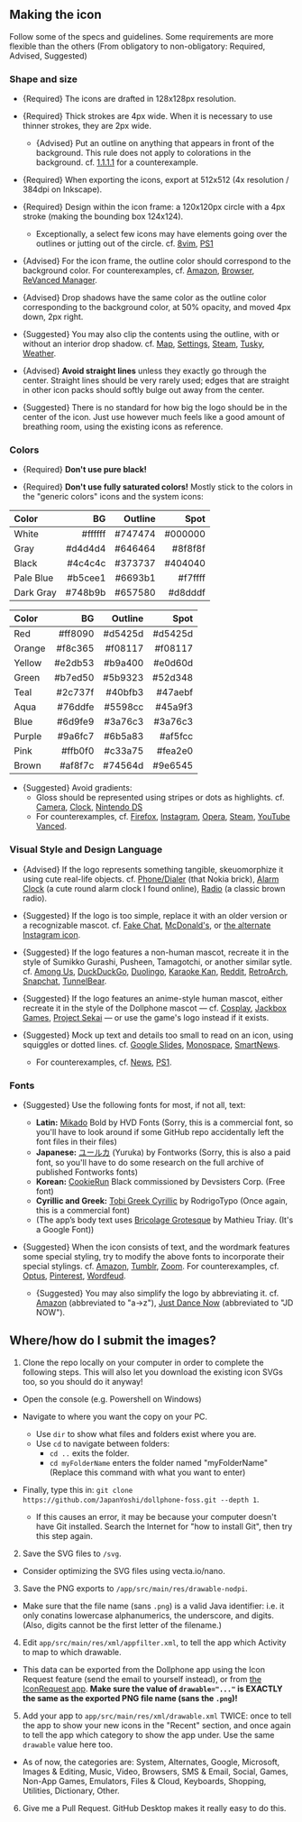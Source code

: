 
## Making the icon

Follow some of the specs and guidelines. Some requirements are more flexible than the others (From obligatory to non-obligatory: Required, Advised, Suggested)

### Shape and size

* {Required} The icons are drafted in 128x128px resolution.

* {Required} Thick strokes are 4px wide. When it is necessary to use thinner strokes, they are 2px wide.

    * {Advised} Put an outline on anything that appears in front of the background. This rule does not apply to colorations in the background. cf. [1.1.1.1](https://github.com/JapanYoshi/dollphone-foss/blob/main/app/src/main/res/drawable-nodpi/a__1111.png) for a counterexample.

* {Required} When exporting the icons, export at 512x512 (4x resolution / 384dpi on Inkscape).

* {Required} Design within the icon frame: a 120x120px circle with a 4px stroke (making the bounding box 124x124).
    * Exceptionally, a select few icons may have elements going over the outlines or jutting out of the circle. cf. [8vim](https://github.com/JapanYoshi/dollphone-foss/blob/main/app/src/main/res/drawable-nodpi/a__8vim.png), [PS1](https://github.com/JapanYoshi/dollphone-foss/blob/main/app/src/main/res/drawable-nodpi/psx.png)

* {Advised} For the icon frame, the outline color should correspond to the background color. For counterexamples, cf. [Amazon](https://github.com/JapanYoshi/dollphone-foss/blob/main/app/src/main/res/drawable-nodpi/amazon.png), [Browser](https://github.com/JapanYoshi/dollphone-foss/blob/main/app/src/main/res/drawable-nodpi/browser.png), [ReVanced Manager](https://github.com/JapanYoshi/dollphone-foss/blob/main/app/src/main/res/drawable-nodpi/revanced_manager.png).

* {Advised} Drop shadows have the same color as the outline color corresponding to the background color, at 50% opacity, and moved 4px down, 2px right.

* {Suggested} You may also clip the contents using the outline, with or without an interior drop shadow. cf. [Map](https://github.com/JapanYoshi/dollphone-foss/blob/main/app/src/main/res/drawable-nodpi/map.png), [Settings](https://github.com/JapanYoshi/dollphone-foss/blob/main/app/src/main/res/drawable-nodpi/settings.png), [Steam](https://github.com/JapanYoshi/dollphone-foss/blob/main/app/src/main/res/drawable-nodpi/steam.png), [Tusky](https://github.com/JapanYoshi/dollphone-foss/blob/main/app/src/main/res/drawable-nodpi/tusky.png), [Weather](https://github.com/JapanYoshi/dollphone-foss/blob/main/app/src/main/res/drawable-nodpi/weather.png).

* {Advised} **Avoid straight lines** unless they exactly go through the center. Straight lines should be very rarely used; edges that are straight in other icon packs should softly bulge out away from the center.

* {Suggested} There is no standard for how big the logo should be in the center of the icon. Just use however much feels like a good amount of breathing room, using the existing icons as reference.

### Colors

* {Required} **Don't use pure black!**

* {Required} **Don't use fully saturated colors!** Mostly stick to the colors in the "generic colors" icons and the system icons:

Color       |      BG | Outline |    Spot
:--------   | ------: | ------: | ------:
White       | #ffffff | #747474 | #000000
Gray        | #d4d4d4 | #646464 | #8f8f8f
Black       | #4c4c4c | #373737 | #404040
Pale Blue   | #b5cee1 | #6693b1 | #f7ffff
Dark Gray   | #748b9b | #657580 | #d8dddf

Color       |      BG | Outline |    Spot
:--------   | ------: | ------: | ------:
Red         | #ff8090 | #d5425d | #d5425d
Orange      | #f8c365 | #f08117 | #f08117
Yellow      | #e2db53 | #b9a400 | #e0d60d
Green       | #b7ed50 | #5b9323 | #52d348
Teal        | #2c737f | #40bfb3 | #47aebf
Aqua        | #76ddfe | #5598cc | #45a9f3
Blue        | #6d9fe9 | #3a76c3 | #3a76c3
Purple      | #9a6fc7 | #6b5a83 | #af5fcc
Pink        | #ffb0f0 | #c33a75 | #fea2e0
Brown       | #af8f7c | #74564d | #9e6545

* {Suggested} Avoid gradients:
    * Gloss should be represented using stripes or dots as highlights. cf. [Camera](https://github.com/JapanYoshi/dollphone-foss/blob/main/app/src/main/res/drawable-nodpi/camera.png), [Clock](https://github.com/JapanYoshi/dollphone-foss/blob/main/app/src/main/res/drawable-nodpi/clock.png), [Nintendo DS](https://github.com/JapanYoshi/dollphone-foss/blob/main/app/src/main/res/drawable-nodpi/nds.png)
    * For counterexamples, cf. [Firefox](https://github.com/JapanYoshi/dollphone-foss/blob/main/app/src/main/res/drawable-nodpi/firefox.png), [Instagram](https://github.com/JapanYoshi/dollphone-foss/blob/main/app/src/main/res/drawable-nodpi/instagram.png), [Opera](https://github.com/JapanYoshi/dollphone-foss/blob/main/app/src/main/res/drawable-nodpi/opera.png), [Steam](https://github.com/JapanYoshi/dollphone-foss/blob/main/app/src/main/res/drawable-nodpi/steam.png), [YouTube Vanced](https://github.com/JapanYoshi/dollphone-foss/blob/main/app/src/main/res/drawable-nodpi/youtube_vanced.png).

### Visual Style and Design Language

* {Advised} If the logo represents something tangible, skeuomorphize it using cute real-life objects. cf. [Phone/Dialer](https://github.com/JapanYoshi/dollphone-foss/blob/main/app/src/main/res/drawable-nodpi/phone.png) (that Nokia brick), [Alarm Clock](https://github.com/JapanYoshi/dollphone-foss/blob/main/app/src/main/res/drawable-nodpi/alarm_clock.png) (a cute round alarm clock I found online), [Radio](https://github.com/JapanYoshi/dollphone-foss/blob/main/app/src/main/res/drawable-nodpi/radio.png) (a classic brown radio).

* {Suggested} If the logo is too simple, replace it with an older version or a recognizable mascot. cf. [Fake Chat](https://github.com/JapanYoshi/dollphone-foss/blob/main/app/src/main/res/drawable-nodpi/fake_chat.png), [McDonald's](https://github.com/JapanYoshi/dollphone-foss/blob/main/app/src/main/res/drawable-nodpi/mcdonalds.png), or [the alternate Instagram icon](https://github.com/JapanYoshi/dollphone-foss/blob/main/app/src/main/res/drawable-nodpi/instagram_1.png).

* {Suggested} If the logo features a non-human mascot, recreate it in the style of Sumikko Gurashi, Pusheen, Tamagotchi, or another similar sytle. cf. [Among Us](https://github.com/JapanYoshi/dollphone-foss/blob/main/app/src/main/res/drawable-nodpi/among_us.png), [DuckDuckGo](https://github.com/JapanYoshi/dollphone-foss/blob/main/app/src/main/res/drawable-nodpi/duckduckgo.png), [Duolingo](https://github.com/JapanYoshi/dollphone-foss/blob/main/app/src/main/res/drawable-nodpi/duolingo.png), [Karaoke Kan](https://github.com/JapanYoshi/dollphone-foss/blob/main/app/src/main/res/drawable-nodpi/karaoke_kan.png), [Reddit](https://github.com/JapanYoshi/dollphone-foss/blob/main/app/src/main/res/drawable-nodpi/reddit.png), [RetroArch](https://github.com/JapanYoshi/dollphone-foss/blob/main/app/src/main/res/drawable-nodpi/retroarch.png), [Snapchat](https://github.com/JapanYoshi/dollphone-foss/blob/main/app/src/main/res/drawable-nodpi/snapchat.png), [TunnelBear](https://github.com/JapanYoshi/dollphone-foss/blob/main/app/src/main/res/drawable-nodpi/tunnelbear.png).

* {Suggested} If the logo features an anime-style human mascot, either recreate it in the style of the Dollphone mascot — cf. [Cosplay](https://github.com/JapanYoshi/dollphone-foss/blob/main/app/src/main/res/drawable-nodpi/cosplay.png), [Jackbox Games](https://github.com/JapanYoshi/dollphone-foss/blob/main/app/src/main/res/drawable-nodpi/jackbox.png), [Project Sekai](https://github.com/JapanYoshi/dollphone-foss/blob/main/app/src/main/res/drawable-nodpi/project_sekai.png) — or use the game's logo instead if it exists.

* {Suggested} Mock up text and details too small to read on an icon, using squiggles or dotted lines. cf. [Google Slides](https://github.com/JapanYoshi/dollphone-foss/blob/main/app/src/main/res/drawable-nodpi/google_slides.png), [Monospace](https://github.com/JapanYoshi/dollphone-foss/blob/main/app/src/main/res/drawable-nodpi/monospace.png), [SmartNews](https://github.com/JapanYoshi/dollphone-foss/blob/main/app/src/main/res/drawable-nodpi/smartnews.png).
    * For counterexamples, cf. [News](https://github.com/JapanYoshi/dollphone-foss/blob/main/app/src/main/res/drawable-nodpi/news.png), [PS1](https://github.com/JapanYoshi/dollphone-foss/blob/main/app/src/main/res/drawable-nodpi/psx.png).

### Fonts

* {Suggested} Use the following fonts for most, if not all, text:

    * **Latin:** [Mikado](https://www.hvdfonts.com/fonts/mikado) Bold by HVD Fonts (Sorry, this is a commercial font, so you'll have to look around if some GitHub repo accidentally left the font files in their files)
    * **Japanese:** [ユールカ](https://fontworks.co.jp/fontsearch/yurukastd-ub/) (Yuruka) by Fontworks (Sorry, this is also a paid font, so you'll have to do some research on the full archive of published Fontworks fonts)
    * **Korean:** [CookieRun](https://www.cookierunfont.com) Black commissioned by Devsisters Corp. (Free font)
    * **Cyrillic and Greek:** [Tobi Greek Cyrillic](https://www.myfonts.com/collections/tobi-greek-cyrillic-font-rodrigotypo) by RodrigoTypo (Once again, this is a commercial font)
    * \(The app’s body text uses [Bricolage Grotesque](https://ateliertriay.github.io/bricolage/) by Mathieu Triay. (It's a Google Font)\)

* {Suggested} When the icon consists of text, and the wordmark features some special styling, try to modify the above fonts to incorporate their special stylings. cf. [Amazon](https://github.com/JapanYoshi/dollphone-foss/blob/main/app/src/main/res/drawable-nodpi/amazon.png), [Tumblr](https://github.com/JapanYoshi/dollphone-foss/blob/main/app/src/main/res/drawable-nodpi/tumblr.png), [Zoom](https://github.com/JapanYoshi/dollphone-foss/blob/main/app/src/main/res/drawable-nodpi/zoom.png). For counterexamples, cf. [Optus](https://github.com/JapanYoshi/dollphone-foss/blob/main/app/src/main/res/drawable-nodpi/optus.png), [Pinterest](https://github.com/JapanYoshi/dollphone-foss/blob/main/app/src/main/res/drawable-nodpi/pinterest.png), [Wordfeud](https://github.com/JapanYoshi/dollphone-foss/blob/main/app/src/main/res/drawable-nodpi/wordfeud.png).

    * {Suggested} You may also simplify the logo by abbreviating it. cf. [Amazon](https://github.com/JapanYoshi/dollphone-foss/blob/main/app/src/main/res/drawable-nodpi/amazon.png) (abbreviated to "a→z"), [Just Dance Now](https://github.com/JapanYoshi/dollphone-foss/blob/main/app/src/main/res/drawable-nodpi/just_dance_now.png) (abbreviated to "JD NOW").

## Where/how do I submit the images?

1) Clone the repo locally on your computer in order to complete the following steps. This will also let you download the existing icon SVGs too, so you should do it anyway!

* Open the console (e.g. Powershell on Windows)

* Navigate to where you want the copy on your PC.
    * Use `dir` to show what files and folders exist where you are.
    * Use `cd` to navigate between folders:
        * `cd ..` exits the folder.
        * `cd myFolderName` enters the folder named "myFolderName" (Replace this command with what you want to enter)

* Finally, type this in: `git clone https://github.com/JapanYoshi/dollphone-foss.git --depth 1`.
    * If this causes an error, it may be because your computer doesn't have Git installed. Search the Internet for "how to install Git", then try this step again.

2) Save the SVG files to `/svg`.

* Consider optimizing the SVG files using vecta.io/nano.

3) Save the PNG exports to `/app/src/main/res/drawable-nodpi`.

* Make sure that the file name (sans `.png`) is a valid Java identifier: i.e. it only conatins lowercase alphanumerics, the underscore, and digits. (Also, digits cannot be the first letter of the filename.)

4) Edit `app/src/main/res/xml/appfilter.xml`, to tell the app which Activity to map to which drawable.

* This data can be exported from the Dollphone app using the Icon Request feature (send the email to yourself instead), or from [the IconRequest app](https://github.com/Kaiserdragon2/IconRequest/releases). **Make sure the value of `drawable="..."` is EXACTLY the same as the exported PNG file name (sans the `.png`)!**

5) Add your app to `app/src/main/res/xml/drawable.xml` TWICE: once to tell the app to show your new icons in the "Recent" section, and once again to tell the app which category to show the app under. Use the same `drawable` value here too.

* As of now, the categories are: System, Alternates, Google, Microsoft, Images & Editing, Music, Video, Browsers, SMS & Email, Social, Games, Non-App Games, Emulators, Files & Cloud, Keyboards, Shopping, Utilities, Dictionary, Other.

6) Give me a Pull Request. GitHub Desktop makes it really easy to do this.
